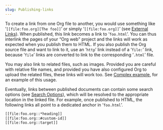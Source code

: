 ```yaml
---
slug: Publishing-links
---
```


To create a link from one Org file to another, you would use something like ‘`[[file:foo.org][The foo]]`’ or simply ‘`[[file:foo.org]]`’ (see [External Links](/docs/org/External-Links)). When published, this link becomes a link to ‘`foo.html`’. You can thus interlink the pages of your “Org web" project and the links will work as expected when you publish them to HTML. If you also publish the Org source file and want to link to it, use an ‘`http`’ link instead of a ‘`file:`’ link, because ‘`file`’ links are converted to link to the corresponding ‘`.html`’ file.

You may also link to related files, such as images. Provided you are careful with relative file names, and provided you have also configured Org to upload the related files, these links will work too. See [Complex example](/docs/org/Complex-example), for an example of this usage.

Eventually, links between published documents can contain some search options (see [Search Options](/docs/org/Search-Options)), which will be resolved to the appropriate location in the linked file. For example, once published to HTML, the following links all point to a dedicated anchor in ‘`foo.html`’.

```lisp
[[file:foo.org::*heading]]
[[file:foo.org::#custom-id]]
[[file:foo.org::target]]
```

